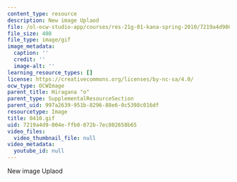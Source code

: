 ```yaml
---
content_type: resource
description: New image Uplaod
file: /ol-ocw-studio-app/courses/res-21g-01-kana-spring-2010/7219a4d9004effb0072b7ec802658b65_0410.gif
file_size: 408
file_type: image/gif
image_metadata:
  caption: ''
  credit: ''
  image-alt: ''
learning_resource_types: []
license: https://creativecommons.org/licenses/by-nc-sa/4.0/
ocw_type: OCWImage
parent_title: Hiragana "o"
parent_type: SupplementalResourceSection
parent_uid: 997a2639-951b-8296-88e6-0c5398c016df
resourcetype: Image
title: 0410.gif
uid: 7219a4d9-004e-ffb0-072b-7ec802658b65
video_files:
  video_thumbnail_file: null
video_metadata:
  youtube_id: null
---
```

New image Uplaod